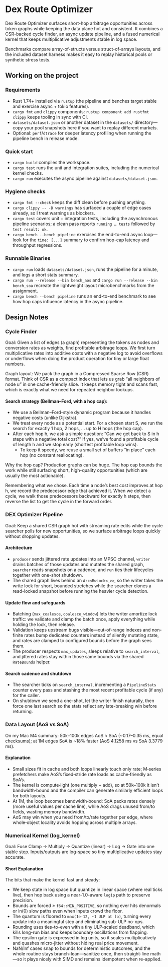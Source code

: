 # Dex Route Optimizer

Dex Route Optimizer surfaces short-hop arbitrage opportunities across token graphs while keeping the data plane hot and consistent. It combines a CSR-backed cycle finder, an async update pipeline, and a fused numerical kernel that keeps multiplicative adjustments stable in log space.

Benchmarks compare array-of-structs versus struct-of-arrays layouts, and the included dataset harness makes it easy to replay historical pools or synthetic stress tests.

## Working on the project

### Requirements

- Rust 1.74+ installed via `rustup` (the pipeline and benches target stable and exercise async + tokio features).
- `cargo fmt` and `clippy` components: `rustup component add rustfmt clippy` keeps tooling in sync with CI.
- `datasets/dataset.json` or another dataset in the `datasets/` directory—copy your pool snapshots here if you want to replay different markets.
- Optional: `perf`/`dtrace` for deeper latency profiling when running the pipeline bench in release mode.

### Quick start

- `cargo build` compiles the workspace.
- `cargo test` runs the unit and integration suites, including the numerical kernel checks.
- `cargo run` executes the async pipeline against `datasets/dataset.json`.

### Hygiene checks

- `cargo fmt --check` keeps the diff clean before pushing anything.
- `cargo clippy -- -D warnings` has surfaced a couple of edge cases already, so I treat warnings as blockers.
- `cargo test` covers unit + integration tests, including the asynchronous pipeline scenarios; a clean pass reports `running … tests` followed by `test result: ok`.
- `cargo bench --bench pipeline` exercises the end-to-end async loop—look for the `time: [...]` summary to confirm hop-cap latency and throughput regressions.

### Runnable Binaries

- `cargo run` loads `datasets/dataset.json`, runs the pipeline for a minute, and logs a short stats summary.
- `cargo run --release --bin bench_aos` and `cargo run --release --bin bench_soa` recreate the lightweight layout microbenchmarks from the assignment.
- `cargo bench --bench pipeline` runs an end-to-end benchmark to see how hop caps influence latency in the async pipeline.

## Design Notes

### Cycle Finder

Goal: Given a list of edges (a graph) representing the tokens as nodes and conversion rates as weights, find profitable arbitrage loops. We first turn multiplicative rates into additive costs with a negative log to avoid overflows or underflows when doing the product operation for tiny or large float numbers.

Graph layout: We pack the graph in a Compressed Sparse Row (CSR) format. Think of CSR as a compact index that lets us grab “all neighbors of node u” in one cache-friendly slice. It keeps memory tight and scans fast, which is exactly what we need for repeated neighbor lookups.

#### Search strategy (Bellman–Ford, with a hop cap):

- We use a Bellman–Ford-style dynamic program because it handles negative costs (unlike Dijkstra).
- We treat every node as a potential start. For a chosen start S, we run the search for exactly 1 hop, 2 hops, … up to H hops (the hop cap).
- After each hop h, we ask a simple question:
  “Can we get back to S in h steps with a negative total cost?”
  If yes, we’ve found a profitable cycle of length h and we stop early (shortest profitable loop wins).
  - To keep it speedy, we reuse a small set of buffers “in place” each hop (no constant reallocating).

Why the hop cap? Production graphs can be huge. The hop cap bounds the work while still surfacing short, high-quality opportunities (which are usually the most actionable).

Remembering what we chose. Each time a node’s best cost improves at hop h, we record the predecessor edge that achieved it. When we detect a cycle, we walk those predecessors backward for exactly h steps, then reverse the list to get the cycle in the forward order.

### DEX Optimizer Pipeline

Goal: Keep a shared CSR graph hot with streaming rate edits while the cycle searcher polls for new opportunities, so we surface arbitrage loops quickly without dropping updates.

#### Architecture

- `producer` sends jittered rate updates into an MPSC channel, `writer` drains batches of those updates and mutates the shared graph, `searcher` reads snapshots on a cadence, and `run` ties their lifecycles together with one-shot shutdown.
- The shared graph lives behind an `Arc<RwLock<_>>`, so the writer takes the write lock for short, bounded stretches while the searcher clones a read-locked snapshot before running the heavier cycle detection.

#### Update flow and safeguards

- Batching (`max_coalesce`, `coalesce_window`) lets the writer amortize lock traffic: we validate and clamp the batch once, apply everything while holding the lock, then release.
- Validation keeps upstream bugs visible—out-of-range indexes and non-finite rates bump dedicated counters instead of silently mutating state, and rates are clamped to configured bounds before the graph sees them.
- The producer respects `max_updates`, sleeps relative to `search_interval`, and jittered rates stay within those same bounds via the shared `RateBounds` helper.

#### Search cadence and shutdown

- The searcher ticks on `search_interval`, incrementing a `PipelineStats` counter every pass and stashing the most recent profitable cycle (if any) for the caller.
- On shutdown we send a one-shot, let the writer finish naturally, then force one last search so the stats reflect any late-breaking win before returning.

### Data Layout (AoS vs SoA)

On my Mac M4 summary: 50k–100k edges AoS ≈ SoA (~0.17–0.35 ms, equal checksums); at 1M edges SoA is ~18% faster (AoS 4.1258 ms vs SoA 3.3779 ms).

#### Explanation

- Small sizes fit in cache and both loops linearly touch only rate; M‑series prefetchers make AoS’s fixed‑stride rate loads as cache‑friendly as SoA’s.
- The kernel is compute‑light (one multiply + add), so at 50k–100k it isn’t bandwidth‑bound and the compiler can generate similarly efficient loops for both layouts.
- At 1M, the loop becomes bandwidth‑bound: SoA packs rates densely (more useful values per cache line), while AoS drags unused from/to fields, wasting memory bandwidth.
- AoS may win when you need from/to/rate together per edge, where whole‑object locality avoids hopping across multiple arrays.

### Numerical Kernel (log_kernel)

Goal: Fuse Clamp → Multiply → Quantize (linear) → Log → Gate into one stable step. Inputs/outputs are log-space so tiny multiplicative updates stay accurate.

#### Short Explanation

The bits that make the kernel fast and steady:

- We keep state in log space but quantize in linear space (where real ticks live), then hop back using a near-1.0-aware `log1p` path to preserve precision.
- Bounds are forced ≥ `f64::MIN_POSITIVE`, so nothing ever hits denormals or ln(0) slow paths even when inputs crowd the floor.
- The quantum is floored to `max(1e-12, ~1 ULP at lo)`, turning every update into a meaningful step and eliminating sub-ULP no-ops.
- Rounding uses ties-to-even with a tiny ULP-scaled deadband, which kills long-run bias and keeps boundary oscillations from flapping.
- The epsilon gate is expressed in log units, so it scales multiplicatively and quashes micro-jitter without hiding real price movement.
- NaN/Inf cases snap to bounds for deterministic outcomes, and the whole routine stays branch-lean—sanitize once, then straight-line math—so it plays nicely with SIMD and remains idempotent when re-applied.
